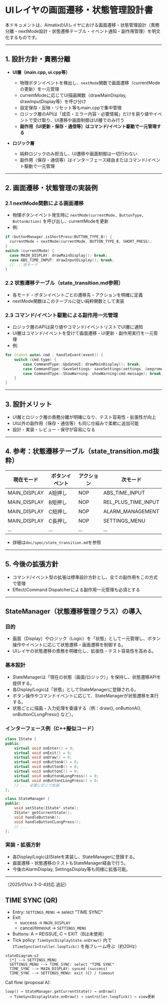 # UIレイヤの画面遷移・状態管理設計書

本ドキュメントは、AimatixのUIレイヤにおける画面遷移・状態管理設計（責務分離・nextMode設計・状態遷移テーブル・イベント通知・副作用管理）を明文化するものです。

---

## 1. 設計方針・責務分離

- **UI層（main.cpp, ui.cpp等）**
  - 物理ボタンイベントを検出し、`nextMode`関数で画面遷移（currentModeの更新）を一元管理
  - currentModeに応じてUI描画関数（drawMainDisplay, drawInputDisplay等）を呼び分け
  - 設定保存・反映・リセット等もmain.cppで集中管理
  - ロジック層のAPIは「成否・エラー内容・必要情報」だけを戻り値やイベントで受け取り、UI遷移や画面制御はUI層でのみ行う
  - **副作用（UI更新・保存・通信等）はコマンド/イベント駆動で一元管理する**

- **ロジック層**
  - 純粋ロジックのみ担当し、UI遷移や画面制御は一切行わない
  - 副作用（保存・通信等）はインターフェース経由またはコマンド/イベント駆動で一元管理

---

## 2. 画面遷移・状態管理の実装例

### 2.1 nextMode関数による画面遷移
- 物理ボタンイベント発生時に `nextMode(currentMode, ButtonType, ButtonAction)` を呼び出し、currentModeを更新
- 例:
```cpp
if (buttonManager.isShortPress(BUTTON_TYPE_B)) {
  currentMode = nextMode(currentMode, BUTTON_TYPE_B, SHORT_PRESS);
}
switch (currentMode) {
  case MAIN_DISPLAY: drawMainDisplay(); break;
  case ABS_TIME_INPUT: drawInputDisplay(); break;
  // ...他モード
}
```

### 2.2 状態遷移テーブル（state_transition.md参照）
- 各モード・ボタンイベントごとの遷移先・アクションを明確に定義
- nextMode関数はこのテーブルに従い純粋関数として実装

### 2.3 コマンド/イベント駆動による副作用一元管理
- ロジック層のAPIは戻り値やコマンド/イベントリストでUI層に通知
- UI層はコマンド/イベントを受けて画面遷移・UI更新・副作用実行を一元管理
- 例:
```cpp
for (const auto& cmd : handleEvent(event)) {
    switch (cmd.type) {
        case CommandType::UpdateUI: drawMainDisplay(); break;
        case CommandType::SaveSettings: saveSettings(settings, &eepromAdapter); break;
        case CommandType::ShowWarning: showWarning(cmd.message); break;
    }
}
```

---

## 3. 設計メリット
- UI層とロジック層の責務分離が明確になり、テスト容易性・拡張性が向上
- UI以外の副作用（保存・通信等）も同じ仕組みで柔軟に追加可能
- 設計・実装・レビュー・保守が容易になる

---

## 4. 参考：状態遷移テーブル（state_transition.md抜粋）

| 現在モード         | ボタンイベント | アクション   | 次モード           |
|--------------------|----------------|-------------|--------------------|
| MAIN_DISPLAY       | A短押し        | NOP         | ABS_TIME_INPUT     |
| MAIN_DISPLAY       | B短押し        | NOP         | REL_PLUS_TIME_INPUT|
| MAIN_DISPLAY       | C短押し        | NOP         | ALARM_MANAGEMENT   |
| MAIN_DISPLAY       | C長押し        | NOP         | SETTINGS_MENU      |
| ...                | ...            | ...         | ...                |

- 詳細は`doc/spec/state_transition.md`を参照

---

## 5. 今後の拡張方針
- コマンド/イベント型の拡張は標準設計方針とし、全ての副作用をこの方式で管理
- Effect/Command Dispatcherによる副作用一元管理も必須とする

---

## StateManager（状態遷移管理クラス）の導入

### 目的
- 画面（Display）やロジック（Logic）を「状態」として一元管理し、ボタン操作やイベントに応じて状態遷移・画面遷移を制御する。
- UIレイヤの状態遷移の責務を明確化し、拡張性・テスト容易性を高める。

### 基本設計
- StateManagerは「現在の状態（画面/ロジック）」を保持し、状態遷移APIを提供する。
- 各Display/Logicは「状態」としてStateManagerに登録される。
- ボタン操作やコマンドイベントに応じて、StateManagerが状態遷移を実行する。
- 状態ごとに描画・入力処理を委譲する（例：draw(), onButtonA(), onButtonCLongPress() など）。

### インターフェース例（C++擬似コード）
```cpp
class IState {
public:
    virtual void onEnter() = 0;
    virtual void onExit() = 0;
    virtual void onDraw() = 0;
    virtual void onButtonA() = 0;
    virtual void onButtonB() = 0;
    virtual void onButtonC() = 0;
    virtual void onButtonALongPress() = 0;
    virtual void onButtonCLongPress() = 0;
    // ... 必要に応じて拡張
};

class StateManager {
public:
    void setState(IState* state);
    IState* getCurrentState();
    void handleButtonA();
    void handleButtonCLongPress();
    // ...
};
```

### 実装・拡張方針
- 各Display/LogicはIStateを実装し、StateManagerに登録する。
- 画面遷移・状態遷移のテストもStateManager経由で行う。
- 今後のAlarmDisplay, SettingsDisplay等も同様に拡張可能。

---

（2025/01/xx 3-0-4対応 追記）

## TIME SYNC (QR)

- Entry: `SETTINGS_MENU` → select "TIME SYNC"
- Exit:
  - success → `MAIN_DISPLAY`
  - cancel/timeout → `SETTINGS_MENU`
- Buttons: A = REISSUE, C = EXIT（Bは未使用）
- Tick policy: `TimeSyncDisplayState.onDraw()` 内で `ITimeSyncController.loopTick()` を毎フレーム呼ぶ（約20Hz）

```mermaid
stateDiagram-v2
  [*] --> SETTINGS_MENU
  SETTINGS_MENU --> TIME_SYNC: select "TIME SYNC"
  TIME_SYNC --> MAIN_DISPLAY: synced (success)
  TIME_SYNC --> SETTINGS_MENU: exit (C) / timeout
```

Call flow (proposal A):
```
loop() → StateManager.getCurrentState() → onDraw()
  → TimeSyncDisplayState.onDraw() → controller.loopTick() → view更新
```